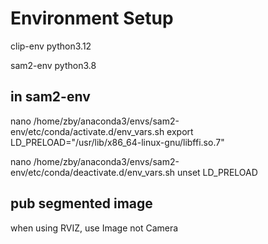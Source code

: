 # Environment Setup

clip-env python3.12

sam2-env python3.8

## in sam2-env

nano /home/zby/anaconda3/envs/sam2-env/etc/conda/activate.d/env_vars.sh
export LD_PRELOAD="/usr/lib/x86_64-linux-gnu/libffi.so.7"

nano /home/zby/anaconda3/envs/sam2-env/etc/conda/deactivate.d/env_vars.sh
unset LD_PRELOAD

## pub segmented image

when using RVIZ, use Image not Camera



